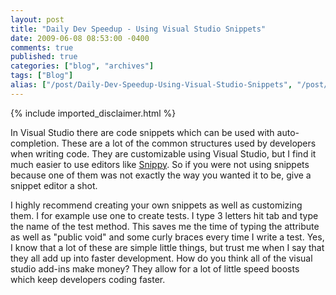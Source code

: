 ```yaml
---
layout: post
title: "Daily Dev Speedup - Using Visual Studio Snippets"
date: 2009-06-08 08:53:00 -0400
comments: true
published: true
categories: ["blog", "archives"]
tags: ["Blog"]
alias: ["/post/Daily-Dev-Speedup-Using-Visual-Studio-Snippets", "/post/daily-dev-speedup-using-visual-studio-snippets"]
---
```

<!-- more -->
{% include imported_disclaimer.html %}
<p>In Visual Studio there are code snippets which can be used with auto-completion. These are a lot of the common structures used by developers when writing code. They are customizable using Visual Studio, but I find it much easier to use editors like <a href="http://www.codeplex.com/snippy" target="_blank">Snippy</a>. So if you were not using snippets because one of them was not exactly the way you wanted it to be, give a snippet editor a shot.</p>
<p>I highly recommend creating your own snippets as well as customizing them. I for example use one to create tests. I type 3 letters hit tab and type the name of the test method. This saves me the time of typing the attribute as well as "public void" and some curly braces every time I write a test. Yes, I know that a lot of these are simple little things, but trust me when I say that they all add up into faster development. How do you think all of the visual studio add-ins make money? They allow for a lot of little speed boosts which keep developers coding faster.</p>
<p>
<object width="425" height="344">
<param name="movie" value="http://www.youtube.com/v/0-82bYs_ihc&amp;color1=0xb1b1b1&amp;color2=0xcfcfcf&amp;hl=en&amp;feature=player_embedded&amp;fs=1" />
<param name="allowFullScreen" value="true" /><embed type="application/x-shockwave-flash" width="425" height="344" src="http://www.youtube.com/v/0-82bYs_ihc&amp;color1=0xb1b1b1&amp;color2=0xcfcfcf&amp;hl=en&amp;feature=player_embedded&amp;fs=1" allowfullscreen="true"></embed>
</object>
</p>
